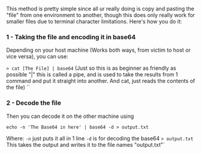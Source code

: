 
This method is pretty simple since all ur really doing is copy and pasting the "file" from one environment to another, though this does only really work for smaller files due to terminal character limitations. Here's how you do it:

### 1 - Taking the file and encoding it in base64
Depending on your host machine (Works both ways, from victim to host or vice versa), you can use:

`> cat [The File] | base64`
(Just so this is as beginner as friendly as possible "|" this is called a pipe, and is used to take the results from 1 command and put it straight into another. And cat, just reads the contents of the file)
``

### 2 - Decode the file

Then you can decode it on the other machine using 

`echo -n 'The Base64 in here' | base64 -d > output.txt`

Where:
`-n` just puts it all in 1 line 
`-d` is for decoding the base64
`> output.txt` This takes the output and writes it to the file names "output.txt"`